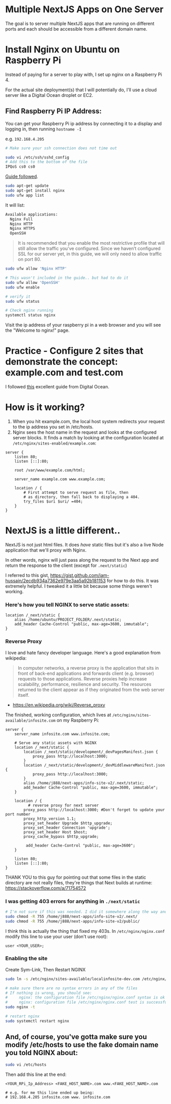 # Multiple NextJS Apps on One Server
The goal is to server multiple NextJS apps that are running on different ports and each should be accessible from a different domain name.

# Install Nginx on Ubuntu on Raspberry Pi

Instead of paying for a server to play with, I set up nginx on a Raspberry Pi 4.

For the actual site deployment(s) that I will potentially do, I'll use a cloud server like a Digital Ocean droplet or EC2.

## Find Raspberry Pi IP Address:

You can get your Raspberry Pi ip address by connecting it to a display and logging in, then running `hostname -I`

e.g. `192.168.4.205`

```sh
# Make sure your ssh connection does not time out

sudo vi /etc/ssh/sshd_config
# Add this to the bottom of the file
IPQoS cs0 cs0
```

[Guide followed](https://www.digitalocean.com/community/tutorials/how-to-install-nginx-on-ubuntu-16-04).

```sh
sudo apt-get update
sudo apt-get install nginx
sudo ufw app list
```

It will list:

```sh
Available applications:
  Nginx Full
  Nginx HTTP
  Nginx HTTPS
  OpenSSH
```

>  It is recommended that you enable the most restrictive profile that will still allow the traffic you’ve configured. Since we haven’t configured SSL for our server yet, in this guide, we will only need to allow traffic on port 80.

```sh
sudo ufw allow 'Nginx HTTP'

# This wasn't included in the guide.. but had to do it
sudo ufw allow 'OpenSSH'
sudo ufw enable

# verify it
sudo ufw status

# Check nginx running
systemctl status nginx
```

Visit the ip address of your raspberry pi in a web browser and you will see the "Welcome to nginx!" page.

# Practice - Configure 2 sites that demonstrate the concept: example.com and test.com

I followed [this](https://www.digitalocean.com/community/tutorials/how-to-set-up-nginx-server-blocks-virtual-hosts-on-ubuntu-16-04) excellent guide from Digital Ocean.

# How is it working?

1. When you hit example.com, the local host system redirects your request to the ip address you set in /etc/hosts.
2. Nginx sees the host name in the request and looks at the configured server blocks. It finds a match by looking at the configuration located at `/etc/nginx/sites-enabled/example.com`:

```nginx
server {
	listen 80;
	listen [::]:80;

	root /var/www/example.com/html;

	server_name example.com www.example.com;

	location / {
		# First attempt to serve request as file, then
		# as directory, then fall back to displaying a 404.
		try_files $uri $uri/ =404;
	}
}
```

# NextJS is a little different..

NextJS is not just html files. It does *have* static files but it's also a live Node application that we'll proxy with Nginx.

In other words, nginx will just pass along the request to the Next app and return the response to the client (except for `.next/static`)

I referred to this gist, https://gist.github.com/iam-hussain/2ecdb934a7362e979e3aa5a92b181153 for how to do this. It was extremely helpful. I tweaked it a little bit because some things weren't working.

### Here's how you tell NGINX to serve static assets:

```nginx
location /_next/static {
    alias /home/ubuntu/PROJECT_FOLDER/.next/static;
    add_header Cache-Control "public, max-age=3600, immutable";
}
```

### Reverse Proxy

I love and hate fancy developer language. Here's a good explanation from wikipedia:

> In computer networks, a reverse proxy is the application that sits in front of back-end applications and forwards client (e.g. browser) requests to those applications. Reverse proxies help increase scalability, performance, resilience and security. The resources returned to the client appear as if they originated from the web server itself.
- https://en.wikipedia.org/wiki/Reverse_proxy

The finished, working configuration, which lives at `/etc/nginx/sites-available/infosite.com` on my Raspberry Pi:

```nginx
server {
    server_name infosite.com www.infosite.com;

    # Serve any static assets with NGINX
    location /_next/static {
        location /_next/static/development/_devPagesManifest.json {
            proxy_pass http://localhost:3000;
        }
        location /_next/static/development/_devMiddlewareManifest.json {
            proxy_pass http://localhost:3000;
        }
        alias /home/j888/next-apps/info-site-v2/.next/static;
        add_header Cache-Control "public, max-age=3600, immutable";
    }

    location / {
	      # reverse proxy for next server
        proxy_pass http://localhost:3000; #Don't forget to update your port number
        proxy_http_version 1.1;
        proxy_set_header Upgrade $http_upgrade;
        proxy_set_header Connection 'upgrade';
        proxy_set_header Host $host;
        proxy_cache_bypass $http_upgrade;	

	     add_header Cache-Control "public, max-age=3600";
    }

    listen 80;
    listen [::]:80;
}
```

THANK YOU to this guy for pointing out that some files in the static directory are not really files, they're things that Next builds at runtime: https://stackoverflow.com/a/71754572

### I was getting 403 errors for anything in `./next/static`



```sh
# I'm not sure if this was needed. I did it somewhere along the way and eventually things were fixed.
sudo chmod -R 755 /home/j888/next-apps/info-site-v2/.next/
sudo chmod -R 755 /home/j888/next-apps/info-site-v2/public/
```

I think this is actually the thing that fixed my 403s. In `/etc/nginx/nginx.conf` modify this line to use your user (don't use root):

```nginx
user <YOUR_USER>;
```


### Enabling the site

Create Sym-Link, Then Restart NGINX

```sh
sudo ln -s /etc/nginx/sites-available/localinfosite-dev.com /etc/nginx/sites-enabled/

# make sure there are no syntax errors in any of the files
# If nothing is wrong, you should see: 
#     nginx: the configuration file /etc/nginx/nginx.conf syntax is ok
#     nginx: configuration file /etc/nginx/nginx.conf test is successful
sudo nginx -t

# restart nginx
sudo systemctl restart nginx
```


## And, of course, you've gotta make sure you modify /etc/hosts to use the fake domain name you told NGINX about:

```sh
sudo vi /etc/hosts
```

Then add this line at the end:
```
<YOUR_RPi_Ip_Address> <FAKE_HOST_NAME>.com www.<FAKE_HOST_NAME>.com

# e.g. for me this line ended up being:
# 192.168.4.205 infosite.com www. infosite.com
```
